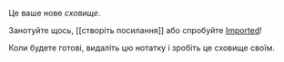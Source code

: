 Це ваше нове *сховище*.

Занотуйте щось, [[створіть посилання]] або спробуйте [Imported](https://help.obsidian.md/Plugins/Importer)!

Коли будете готові, видаліть цю нотатку і зробіть це сховище своїм.